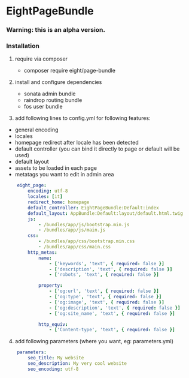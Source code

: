 # EightPageBundle


### Warning: this is an alpha version.

### Installation

1. require via composer
    - composer require eight/page-bundle


2. install and configure dependencies
    - sonata admin bundle
    - raindrop routing bundle
    - fos user bundle

3. add following lines to config.yml for following features:
  - general encoding
  - locales
  - homepage redirect after locale has been detected
  - default controller (you can bind it directly to page or default will be used)
  - default layout
  - assets to be loaded in each page
  - metatags you want to edit in admin area

```yml
    eight_page:
        encoding: utf-8
        locales: [it]
        redirect_home: homepage
        default_controller: EightPageBundle:Default:index
        default_layout: AppBundle:Default:layout/default.html.twig
        js:
            - /bundles/app/js/bootstrap.min.js
            - /bundles/app/js/main.js
        css:
            - /bundles/app/css/bootstrap.min.css
            - /bundles/app/css/main.css
        http_metas:
            name:
                - ['keywords', 'text', { required: false }]
                - ['description', 'text', { required: false }]
                - ['robots', 'text', { required: false }]

            property:
                - ['og:url', 'text', { required: false }]
                - ['og:type', 'text', { required: false }]
                - ['og:image', 'text', { required: false }]
                - ['og:description', 'text', { required: false }]
                - ['og:site_name', 'text', { required: false }]

            http_equiv:
                - ['Content-type', 'text', { required: false }]
```

4. add following parameters (where you want, eg: parameters.yml)
```yml
    parameters:
        seo_title: My website
        seo_description: My very cool website
        seo_encoding: utf-8
```
